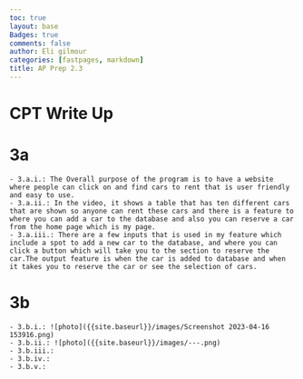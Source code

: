 ```yaml
---
toc: true
layout: base
Badges: true
comments: false
author: Eli gilmour
categories: [fastpages, markdown]
title: AP Prep 2.3 
---
```


# CPT Write Up

# 3a

    - 3.a.i.: The Overall purpose of the program is to have a website where people can click on and find cars to rent that is user friendly and easy to use.
    - 3.a.ii.: In the video, it shows a table that has ten different cars that are shown so anyone can rent these cars and there is a feature to where you can add a car to the database and also you can reserve a car from the home page which is my page.
    - 3.a.iii.: There are a few inputs that is used in my feature which include a spot to add a new car to the database, and where you can click a button which will take you to the section to reserve the car.The output feature is when the car is added to database and when it takes you to reserve the car or see the selection of cars. 

# 3b

    - 3.b.i.: ![photo]({{site.baseurl}}/images/Screenshot 2023-04-16 153916.png)
    - 3.b.ii.: ![photo]({{site.baseurl}}/images/---.png)
    - 3.b.iii.: 
    - 3.b.iv.: 
    - 3.b.v.: 